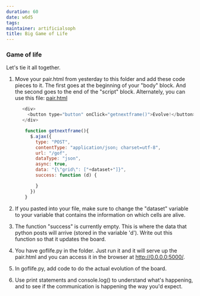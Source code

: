 ```yaml
---
duration: 60
date: w6d5
tags:
maintainer: artificialsoph
title: Big Game of Life
---
```


### Game of life

Let's tie it all together.

1) Move your pair.html from yesterday to this folder and add these code pieces to it. The first goes at the beginning of your "body" block. And the second goes to the end of the "script" block. Alternately, you can use this file: [pair.html](pair.html)

```javascript
      <div>
        <button type="button" onClick="getnextframe()">Evolve!</button>
      </div>
```

```javascript
       function getnextframe(){
         $.ajax({
           type: "POST",
           contentType: "application/json; charset=utf-8",
           url: "/gof",
           dataType: "json",
           async: true,
           data: "{\"grid\": ["+dataset+"]}",
           success: function (d) {

           }
         })
       }
 ```

2) If you pasted into your file, make sure to change the "dataset" variable to your variable that contains the information on which cells are alive.

3) The function "success" is currently empty. This is where the data that python posts will arrive (stored in the variable 'd'). Write out this function so that it updates the board.

4) You have goflife.py in the folder. Just run it and it will serve up the pair.html and you can access it in the browser at http://0.0.0.0:5000/.

5) In goflife.py, add code to do the actual evolution of the board.

6) Use print statements and console.log() to understand what's happening, and to see if the communication is happening the way you'd expect.
